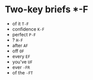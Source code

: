 # Two-key briefs *-F

* of it `T-F`
* confidence `K-F`
* perfect `P-F`
* ? `H-F`
* after `AF`
* off `OF`
* every `EF`
* you've `UF`
* ever `-FR`
* of the `-FT`
